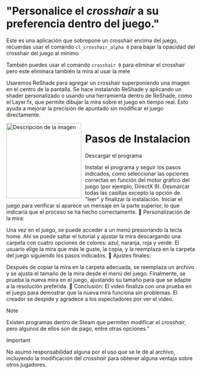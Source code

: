 # "Personalice el *crosshair* a su preferencia dentro del juego."
Este es una aplicación que sobrepone un crosshair encima del juego, recuerdas usar el comando `cl_crosshair_alpha 0`
para bajar la opacidad del crosshair del juego al minimo

También puedes usar el comando `crosshair 0` para eliminar el crosshair pero este eliminara también la mira al usar la mele 

Usaremos ReShade para agregar un crosshair superponiendo una imagen en el centro de la pantalla. Se hace instalando ReShade y aplicando un shader personalizado o usando una herramienta dentro de ReShade, como el Layer.fx, que permite dibujar la mira sobre el juego en tiempo real. Esto ayuda a mejorar la precisión de apuntado sin modificar el juego directamente.

<p>
  <img src="https://raw.githubusercontent.com/SalvadorDante/Left4Dead/main/target.png" alt="Descripción de la imagen" width="200" style="float: left; margin-right: 10px;" />



# Pasos de Instalacion 

Descargar el programa 

Instalar el programa y seguir los pasos indicados, como seleccionar las opciones correctas en función del motor gráfico del juego (por ejemplo, DirectX 9).
Desmarcar todas las casillas excepto la opción de "leer" y finalizar la instalación.
Iniciar el juego para verificar si aparece un mensaje en la parte superior, lo que indicaría que el proceso se ha hecho correctamente.
🔹 Personalización de la mira:

Una vez en el juego, se puede acceder a un menú presionando la tecla home. Ahí se puede saltar el tutorial y ajustar la mira descargando una carpeta con cuatro opciones de colores: azul, naranja, roja y verde.
El usuario elige la mira que más le guste, la copia, y la reemplaza en la carpeta del juego siguiendo los pasos indicados.
🔹 Ajustes finales:

Después de copiar la mira en la carpeta adecuada, se reemplaza un archivo y se ajusta el tamaño de la mira desde el menú del juego.
Finalmente, se prueba la nueva mira en el juego, ajustando su tamaño para que se adapte a la resolución preferida.
🔹 Conclusión: El video finaliza con una prueba en el juego para demostrar que la nueva mira funciona sin problemas. El creador se despide y agradece a los espectadores por ver el video.




> [!NOTE]
> Existen programas dentro de Steam que permiten modificar el *crosshair*, pero algunos de ellos son de pago, entre otras opciones."




> [!IMPORTANT]
> No asumo responsabilidad alguna por el uso que se le dé al archivo, incluyendo la modificación del *crosshair* para obtener alguna ventaja sobre otros jugadores.

